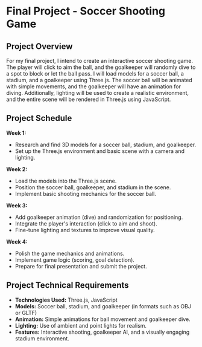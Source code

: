 # Final Project - Soccer Shooting Game

## **Project Overview**
For my final project, I intend to create an interactive soccer shooting game. The player will click to aim the ball, and the goalkeeper will randomly dive to a spot to block or let the ball pass. I will load models for a soccer ball, a stadium, and a goalkeeper using Three.js. The soccer ball will be animated with simple movements, and the goalkeeper will have an animation for diving. Additionally, lighting will be used to create a realistic environment, and the entire scene will be rendered in Three.js using JavaScript.

## **Project Schedule**

**Week 1:**  
- Research and find 3D models for a soccer ball, stadium, and goalkeeper.  
- Set up the Three.js environment and basic scene with a camera and lighting.

**Week 2:**  
- Load the models into the Three.js scene.  
- Position the soccer ball, goalkeeper, and stadium in the scene.  
- Implement basic shooting mechanics for the soccer ball.

**Week 3:**  
- Add goalkeeper animation (dive) and randomization for positioning.  
- Integrate the player's interaction (click to aim and shoot).  
- Fine-tune lighting and textures to improve visual quality.

**Week 4:**  
- Polish the game mechanics and animations.  
- Implement game logic (scoring, goal detection).  
- Prepare for final presentation and submit the project.

## **Project Technical Requirements**
- **Technologies Used:** Three.js, JavaScript  
- **Models:** Soccer ball, stadium, and goalkeeper (in formats such as OBJ or GLTF)  
- **Animation:** Simple animations for ball movement and goalkeeper dive.  
- **Lighting:** Use of ambient and point lights for realism.  
- **Features:** Interactive shooting, goalkeeper AI, and a visually engaging stadium environment.
